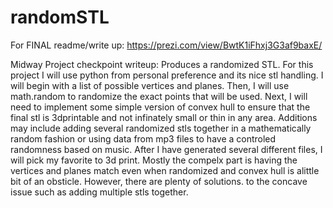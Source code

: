 # randomSTL
For FINAL readme/write up: https://prezi.com/view/BwtK1iFhxj3G3af9baxE/


Midway Project checkpoint writeup: 
Produces a randomized STL. 
For this project I will use python from personal preference and its nice stl handling. I will begin with a list of possible vertices and planes. Then, I will use math.random to randomize the exact points that will be used. Next, I will need to implement some simple version of convex hull to ensure that the final stl is 3dprintable and not infinately small or thin in any area. Additions may include adding several randomized stls together in a mathematically random fashion or using data from mp3 files to have a controled randomness based on music. After I have generated several different files, I will pick my favorite to 3d print. Mostly the compelx part is having the vertices and planes match even when randomized and convex hull is alittle bit of an obsticle. However, there are plenty of solutions. to the concave issue such as adding multiple stls together. 
